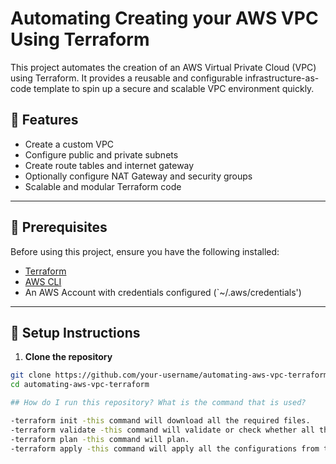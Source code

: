 # Automating Creating your AWS VPC Using Terraform

This project automates the creation of an AWS Virtual Private Cloud (VPC) using Terraform. It provides a reusable and configurable infrastructure-as-code template to spin up a secure and scalable VPC environment quickly.

## 📌 Features

- Create a custom VPC
- Configure public and private subnets
- Create route tables and internet gateway
- Optionally configure NAT Gateway and security groups
- Scalable and modular Terraform code

---

## 🧰 Prerequisites

Before using this project, ensure you have the following installed:

- [Terraform](https://www.terraform.io/downloads)
- [AWS CLI](https://docs.aws.amazon.com/cli/latest/userguide/install-cliv2.html)
- An AWS Account with credentials configured (`~/.aws/credentials')

---

## 🔧 Setup Instructions

1. **Clone the repository**

```bash
git clone https://github.com/your-username/automating-aws-vpc-terraform.git
cd automating-aws-vpc-terraform

## How do I run this repository? What is the command that is used?

-terraform init -this command will download all the required files.
-terraform validate -this command will validate or check whether all the configurations are correct.
-terraform plan -this command will plan.
-terraform apply -this command will apply all the configurations from the waiting stage to the run stage. 




